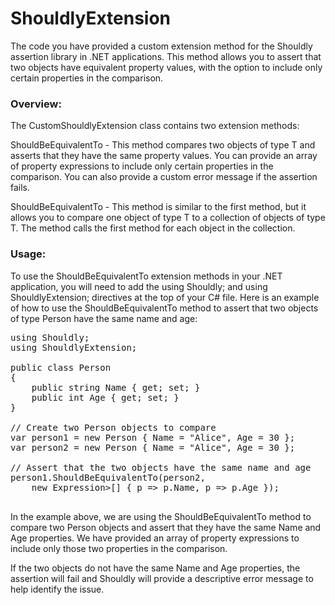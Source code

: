 # ShouldlyExtension
The code you have provided a custom extension method for the Shouldly assertion library in .NET applications. This method allows you to assert that two objects have equivalent property values, with the option to include only certain properties in the comparison.

### Overview:

The CustomShouldlyExtension class contains two extension methods:

ShouldBeEquivalentTo<T> - This method compares two objects of type T and asserts that they have the same property values. You can provide an array of property expressions to include only certain properties in the comparison. You can also provide a custom error message if the assertion fails.

ShouldBeEquivalentTo<T> - This method is similar to the first method, but it allows you to compare one object of type T to a collection of objects of type T. The method calls the first method for each object in the collection.

### Usage:

To use the ShouldBeEquivalentTo extension methods in your .NET application, you will need to add the using Shouldly; and using ShouldlyExtension; directives at the top of your C# file.
Here is an example of how to use the ShouldBeEquivalentTo method to assert that two objects of type Person have the same name and age:
  
  <pre>
using Shouldly;
using ShouldlyExtension;

public class Person
{
    public string Name { get; set; }
    public int Age { get; set; }
}

// Create two Person objects to compare
var person1 = new Person { Name = "Alice", Age = 30 };
var person2 = new Person { Name = "Alice", Age = 30 };

// Assert that the two objects have the same name and age
person1.ShouldBeEquivalentTo(person2, 
    new Expression<Func<Person, object>>[] { p => p.Name, p => p.Age });
  </pre>
  In the example above, we are using the ShouldBeEquivalentTo method to compare two Person objects and assert that they have the same Name and Age properties. We have provided an array of property expressions to include only those two properties in the comparison.

  If the two objects do not have the same Name and Age properties, the assertion will fail and Shouldly will provide a descriptive error message to help identify the issue.
